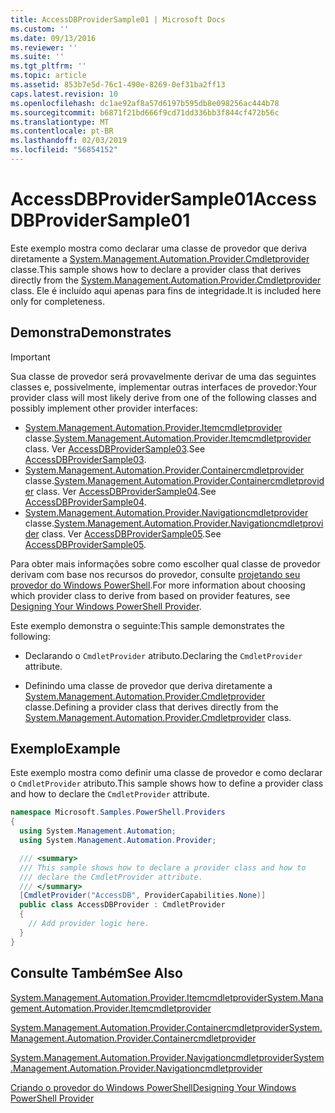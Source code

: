 ```yaml
---
title: AccessDBProviderSample01 | Microsoft Docs
ms.custom: ''
ms.date: 09/13/2016
ms.reviewer: ''
ms.suite: ''
ms.tgt_pltfrm: ''
ms.topic: article
ms.assetid: 853b7e5d-76c1-490e-8269-0ef31ba2ff13
caps.latest.revision: 10
ms.openlocfilehash: dc1ae92af8a57d6197b595db8e098256ac444b78
ms.sourcegitcommit: b6871f21bd666f9cd71dd336bb3f844cf472b56c
ms.translationtype: MT
ms.contentlocale: pt-BR
ms.lasthandoff: 02/03/2019
ms.locfileid: "56854152"
---
```

# <a name="accessdbprovidersample01"></a><span data-ttu-id="10017-102">AccessDBProviderSample01</span><span class="sxs-lookup"><span data-stu-id="10017-102">AccessDBProviderSample01</span></span>

<span data-ttu-id="10017-103">Este exemplo mostra como declarar uma classe de provedor que deriva diretamente a [System.Management.Automation.Provider.Cmdletprovider](/dotnet/api/System.Management.Automation.Provider.CmdletProvider) classe.</span><span class="sxs-lookup"><span data-stu-id="10017-103">This sample shows how to declare a provider class that derives directly from the [System.Management.Automation.Provider.Cmdletprovider](/dotnet/api/System.Management.Automation.Provider.CmdletProvider) class.</span></span> <span data-ttu-id="10017-104">Ele é incluído aqui apenas para fins de integridade.</span><span class="sxs-lookup"><span data-stu-id="10017-104">It is included here only for completeness.</span></span>

## <a name="demonstrates"></a><span data-ttu-id="10017-105">Demonstra</span><span class="sxs-lookup"><span data-stu-id="10017-105">Demonstrates</span></span>

> [!IMPORTANT]
> <span data-ttu-id="10017-106">Sua classe de provedor será provavelmente derivar de uma das seguintes classes e, possivelmente, implementar outras interfaces de provedor:</span><span class="sxs-lookup"><span data-stu-id="10017-106">Your provider class will most likely derive from one of the following classes and possibly implement other provider interfaces:</span></span>
>
> -   <span data-ttu-id="10017-107">[System.Management.Automation.Provider.Itemcmdletprovider](/dotnet/api/System.Management.Automation.Provider.ItemCmdletProvider) classe.</span><span class="sxs-lookup"><span data-stu-id="10017-107">[System.Management.Automation.Provider.Itemcmdletprovider](/dotnet/api/System.Management.Automation.Provider.ItemCmdletProvider) class.</span></span> <span data-ttu-id="10017-108">Ver [AccessDBProviderSample03](./accessdbprovidersample03.md).</span><span class="sxs-lookup"><span data-stu-id="10017-108">See [AccessDBProviderSample03](./accessdbprovidersample03.md).</span></span>
> -   <span data-ttu-id="10017-109">[System.Management.Automation.Provider.Containercmdletprovider](/dotnet/api/System.Management.Automation.Provider.ContainerCmdletProvider) classe.</span><span class="sxs-lookup"><span data-stu-id="10017-109">[System.Management.Automation.Provider.Containercmdletprovider](/dotnet/api/System.Management.Automation.Provider.ContainerCmdletProvider) class.</span></span> <span data-ttu-id="10017-110">Ver [AccessDBProviderSample04](./accessdbprovidersample04.md).</span><span class="sxs-lookup"><span data-stu-id="10017-110">See [AccessDBProviderSample04](./accessdbprovidersample04.md).</span></span>
> -   <span data-ttu-id="10017-111">[System.Management.Automation.Provider.Navigationcmdletprovider](/dotnet/api/System.Management.Automation.Provider.NavigationCmdletProvider) classe.</span><span class="sxs-lookup"><span data-stu-id="10017-111">[System.Management.Automation.Provider.Navigationcmdletprovider](/dotnet/api/System.Management.Automation.Provider.NavigationCmdletProvider) class.</span></span> <span data-ttu-id="10017-112">Ver [AccessDBProviderSample05](./accessdbprovidersample05.md).</span><span class="sxs-lookup"><span data-stu-id="10017-112">See [AccessDBProviderSample05](./accessdbprovidersample05.md).</span></span>
>
> <span data-ttu-id="10017-113">Para obter mais informações sobre como escolher qual classe de provedor derivam com base nos recursos do provedor, consulte [projetando seu provedor do Windows PowerShell](./provider-types.md).</span><span class="sxs-lookup"><span data-stu-id="10017-113">For more information about choosing which provider class to derive from based on provider features, see [Designing Your Windows PowerShell Provider](./provider-types.md).</span></span>

<span data-ttu-id="10017-114">Este exemplo demonstra o seguinte:</span><span class="sxs-lookup"><span data-stu-id="10017-114">This sample demonstrates the following:</span></span>

- <span data-ttu-id="10017-115">Declarando o `CmdletProvider` atributo.</span><span class="sxs-lookup"><span data-stu-id="10017-115">Declaring the `CmdletProvider` attribute.</span></span>

- <span data-ttu-id="10017-116">Definindo uma classe de provedor que deriva diretamente a [System.Management.Automation.Provider.Cmdletprovider](/dotnet/api/System.Management.Automation.Provider.CmdletProvider) classe.</span><span class="sxs-lookup"><span data-stu-id="10017-116">Defining a provider class that derives directly from the [System.Management.Automation.Provider.Cmdletprovider](/dotnet/api/System.Management.Automation.Provider.CmdletProvider) class.</span></span>

## <a name="example"></a><span data-ttu-id="10017-117">Exemplo</span><span class="sxs-lookup"><span data-stu-id="10017-117">Example</span></span>

<span data-ttu-id="10017-118">Este exemplo mostra como definir uma classe de provedor e como declarar o `CmdletProvider` atributo.</span><span class="sxs-lookup"><span data-stu-id="10017-118">This sample shows how to define a provider class and how to declare the `CmdletProvider` attribute.</span></span>

```csharp
namespace Microsoft.Samples.PowerShell.Providers
{
  using System.Management.Automation;
  using System.Management.Automation.Provider;

  /// <summary>
  /// This sample shows how to declare a provider class and how to
  /// declare the CmdletProvider attribute.
  /// </summary>
  [CmdletProvider("AccessDB", ProviderCapabilities.None)]
  public class AccessDBProvider : CmdletProvider
  {
    // Add provider logic here.
  }
}
```

## <a name="see-also"></a><span data-ttu-id="10017-119">Consulte Também</span><span class="sxs-lookup"><span data-stu-id="10017-119">See Also</span></span>

[<span data-ttu-id="10017-120">System.Management.Automation.Provider.Itemcmdletprovider</span><span class="sxs-lookup"><span data-stu-id="10017-120">System.Management.Automation.Provider.Itemcmdletprovider</span></span>](/dotnet/api/System.Management.Automation.Provider.ItemCmdletProvider)

[<span data-ttu-id="10017-121">System.Management.Automation.Provider.Containercmdletprovider</span><span class="sxs-lookup"><span data-stu-id="10017-121">System.Management.Automation.Provider.Containercmdletprovider</span></span>](/dotnet/api/System.Management.Automation.Provider.ContainerCmdletProvider)

[<span data-ttu-id="10017-122">System.Management.Automation.Provider.Navigationcmdletprovider</span><span class="sxs-lookup"><span data-stu-id="10017-122">System.Management.Automation.Provider.Navigationcmdletprovider</span></span>](/dotnet/api/System.Management.Automation.Provider.NavigationCmdletProvider)

[<span data-ttu-id="10017-123">Criando o provedor do Windows PowerShell</span><span class="sxs-lookup"><span data-stu-id="10017-123">Designing Your Windows PowerShell Provider</span></span>](./provider-types.md)